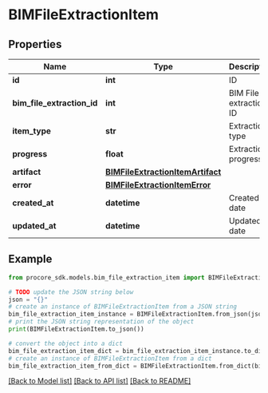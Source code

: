 # BIMFileExtractionItem


## Properties

Name | Type | Description | Notes
------------ | ------------- | ------------- | -------------
**id** | **int** | ID | [optional] 
**bim_file_extraction_id** | **int** | BIM File extraction ID | [optional] 
**item_type** | **str** | Extraction type | [optional] 
**progress** | **float** | Extraction progress | [optional] 
**artifact** | [**BIMFileExtractionItemArtifact**](BIMFileExtractionItemArtifact.md) |  | [optional] 
**error** | [**BIMFileExtractionItemError**](BIMFileExtractionItemError.md) |  | [optional] 
**created_at** | **datetime** | Created date | [optional] 
**updated_at** | **datetime** | Updated date | [optional] 

## Example

```python
from procore_sdk.models.bim_file_extraction_item import BIMFileExtractionItem

# TODO update the JSON string below
json = "{}"
# create an instance of BIMFileExtractionItem from a JSON string
bim_file_extraction_item_instance = BIMFileExtractionItem.from_json(json)
# print the JSON string representation of the object
print(BIMFileExtractionItem.to_json())

# convert the object into a dict
bim_file_extraction_item_dict = bim_file_extraction_item_instance.to_dict()
# create an instance of BIMFileExtractionItem from a dict
bim_file_extraction_item_from_dict = BIMFileExtractionItem.from_dict(bim_file_extraction_item_dict)
```
[[Back to Model list]](../README.md#documentation-for-models) [[Back to API list]](../README.md#documentation-for-api-endpoints) [[Back to README]](../README.md)


